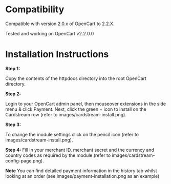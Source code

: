 Compatibility
=========================

Compatible with version 2.0.x of OpenCart to 2.2.X.

Tested and working on OpenCart v2.2.0.0

Installation Instructions
=========================

**Step 1:**

Copy the contents of the httpdocs directory into the root OpenCart directory.

**Step 2:**

Login to your OpenCart admin panel, then mouseover extensions in the side menu &amp;
click Payment. Next, click the green + icon to install on the Cardstream row (refer to images/cardstream-install.png).

**Step 3:**

To change the module settings click on the pencil icon (refer to images/cardstream-install.png).

**Step 4:**
Fill in your merchant ID, merchant secret and the currency and country codes as required by the module (refer to images/cardstream-config-page.png).

**Note** You can find detailed payment information in the history tab whilst looking at an order (see images/payment-installation.png as an example)
